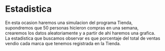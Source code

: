 # Estadistica
En esta ocasion haremos una simulacion del programa Tienda, supondremos que 50 personas hicieron compras en una semana, crearemos los datos aleatoriamente y a partir de ahi haremos una grafica.
La estadistica que buscamos observar es que porcentaje del total de ventas vendio cada marca que tenemos registrada en la Tienda.
